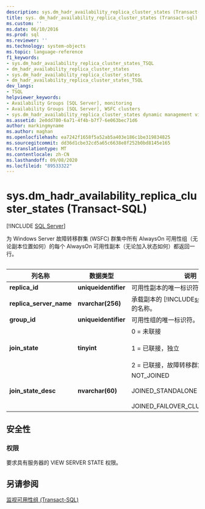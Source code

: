 ```yaml
---
description: sys.dm_hadr_availability_replica_cluster_states (Transact-SQL)
title: sys. dm_hadr_availability_replica_cluster_states (Transact-sql) |Microsoft Docs
ms.custom: ''
ms.date: 06/10/2016
ms.prod: sql
ms.reviewer: ''
ms.technology: system-objects
ms.topic: language-reference
f1_keywords:
- sys.dm_hadr_availability_replica_cluster_states_TSQL
- dm_hadr_availability_replica_cluster_states
- sys.dm_hadr_availability_replica_cluster_states
- dm_hadr_availability_replica_cluster_states_TSQL
dev_langs:
- TSQL
helpviewer_keywords:
- Availability Groups [SQL Server], monitoring
- Availability Groups [SQL Server], WSFC clusters
- sys.dm_hadr_availability_replica_cluster_states dynamic management view
ms.assetid: 2e0dd780-6a71-4f4b-b7f7-6e063bec71d6
author: markingmyname
ms.author: maghan
ms.openlocfilehash: ea7242f1658f5a52ab5a403e186c1be319834825
ms.sourcegitcommit: dd36d1cbe32cd5a65c6638e8f252b0bd8145e165
ms.translationtype: MT
ms.contentlocale: zh-CN
ms.lasthandoff: 09/08/2020
ms.locfileid: "89533322"
---
```

# <a name="sysdm_hadr_availability_replica_cluster_states-transact-sql"></a>sys.dm_hadr_availability_replica_cluster_states (Transact-SQL)
[!INCLUDE [SQL Server](../../includes/applies-to-version/sqlserver.md)]

  为 Windows Server 故障转移群集 (WSFC) 群集中所有 AlwaysOn 可用性组（无论副本位置如何）的每个 AlwaysOn 可用性副本（无论加入状态如何）都返回一行。  
  
##  <a name="connected_state"></a>  
  
|列名称|数据类型|说明|  
|-----------------|---------------|-----------------|  
|**replica_id**|**uniqueidentifier**|可用性副本的唯一标识符。|  
|**replica_server_name**|**nvarchar(256)**|承载副本的 [!INCLUDE[ssNoVersion](../../includes/ssnoversion-md.md)] 实例的名称。|  
|**group_id**|**uniqueidentifier**|可用性组的唯一标识符。|  
|**join_state**|**tinyint**|0 = 未联接<br /><br /> 1 = 已联接，独立<br /><br /> 2 = 已联接，故障转移群集实例|  
|**join_state_desc**|**nvarchar(60)**|NOT_JOINED<br /><br /> JOINED_STANDALONE<br /><br /> JOINED_FAILOVER_CLUSTER_INSTANCE|  
  
## <a name="security"></a>安全性  
  
### <a name="permissions"></a>权限  
 要求具有服务器的 VIEW SERVER STATE 权限。  
  
## <a name="see-also"></a>另请参阅  
 [监视可用性组 (Transact-SQL)](../../database-engine/availability-groups/windows/monitor-availability-groups-transact-sql.md)  
  
  
